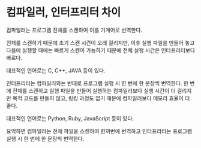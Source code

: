 # 컴파일러, 인터프리터 차이

컴파일러는 프로그램 전체를 스캔하여 이를 기계어로 번역한다.

전체를 스캔하기 때문에 초기 스캔 시간이 오래 걸리지만, 이후 실행 파일을 만들어 놓고 다음에 실행할 때에는 빠르게 스캔이 가능하기 때문에 전체 실행 시간은 인터프리터보다 빠르다.

대표적인 언어로는 C, C++, JAVA 등이 있다.

인터프리터는 컴파일러와는 반대로 프로그램 실행 시 한 번에 한 문장씩 번역한다. 한 번에 전체를 스캔하고 실행 파일을 만들어 실행하는 컴파일러보다 실행 시간이 더 걸리지만 목적 코드를 만들지 않고, 링킹 과정도 없기 때문에 컴파일러보다 메모리 효율이 더 좋다.

대표적인 언어로는  Python, Ruby, JavaScript 등이 있다.

요약하면 컴파일러는 전체 파일을 스캔하여 한꺼번에 번역하고 인터프리터는 프로그램 실행 시 한 번에 한 문장씩 번역한다.